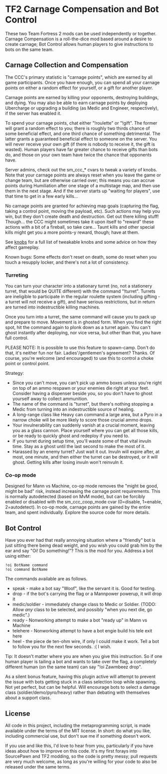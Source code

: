 TF2 Carnage Compensation and Bot Control
========================================

These two Team Fortress 2 mods can be used independently or together. Carnage
Compensation is a roll-the-dice mod based around a desire to create carnage;
Bot Control allows human players to give instructions to bots on the same team.

Carnage Collection and Compensation
-----------------------------------

The CCC's primary statistic is "carnage points", which are earned by all
game participants. Once you have enough, you can spend all your carnage points
on either a random effect for yourself, or a gift for another player.

Carnage points are earned by killing your opponents, destroying buildings, and
dying. You may also be able to earn carnage points by deploying Ubercharge or
upgrading a building (as Medic and Engineer, respectively), if the server has
enabled it.

To spend your carnage points, chat either "!roulette" or "!gift". The former
will grant a random effect to you; there is roughly two thirds chance of some
beneficial effect, and one third chance of something detrimental. The latter
grants a guaranteed beneficial effect to someone on the server. You will never
receive your own gift (if there is nobody to receive it, the gift is wasted).
Human players have far greater chance to receive gifts than bots do, and those
on your own team have twice the chance that opponents have.

Server admins, check out the sm_ccc_* cvars to tweak a variety of knobs.
Note that your carnage points are always reset when you leave the game or
change team, but are otherwise carried over; this means you can accrue points
during Humiliation after one stage of a multistage map, and then use them in the
next stage. And if the server starts up "waiting for players", use that time to
get in a few early kills...

No carnage points are granted for achieving map goals (capturing the flag,
taking a control point, moving the payload, etc). Such actions may help you
win, but they don't create death and destruction. Get out there killing stuff!
Though... the CCC might sometimes take it upon itself to "reward" these actions
with a bit of a fireball, so take care... Taunt kills and other special kills
might get you a more points-y reward, though; have at them.

See [knobs](knobs.md) for a full list of tweakable knobs and some advice on how
they affect gameplay.

Known bugs: Some effects don't reset on death, some do reset when you touch a
resupply locker, and there's not a lot of consistency.

### Turreting

You can turn your character into a stationary turret (no, not a stationery
turret, that would be QUITE different) with the command "!turret". Turrets are
ineligible to participate in the regular roulette system (including gifting -
a turret will not receive a gift), and have serious restrictions, but in return
are turned into indestructible killing machines.

Once you turn into a turret, the same command will cause you to pack up and
prepare to move. Movement is in ghosted form. When you find the right spot, hit
the command again to plonk down as a turret again. You can't ghost instantly
after deploying, nor vice versa, but other than that, you have full control.

PLEASE NOTE: It is possible to use this feature to spawn-camp. Don't do that,
it's neither fun nor fair. Ladies'/gentlemen's agreement? Thanks. Of course,
you're welcome (and encouraged) to use this to control a choke point or control
point.

Strategy:
* Since you can't move, you can't pick up ammo boxes unless you're right on
  top of an ammo respawn or your enemies die right at your feet. Consider
  having a dispenser beside you, so you don't have to ghost yourself away to
  collect ammunition.
* The name of the command is "turret", but there's nothing stopping a Medic
  from turning into an indestructible source of healing.
* A long-range class like Heavy can command a large area, but a Pyro in a
  narrow choke will be more likely to score those crucial ammo drops.
* Your invulnerability can suddenly vanish at a crucial moment, leaving you
  as a glass cannon. Place yourself where you can get all those kills, or be
  ready to quickly ghost and redeploy if you need to.
* If you turret during setup time, you'll waste some of that vital invuln
  time. Stay as a ghost until the last second to make the most of it.
* Harassed by an enemy turret? Just wait it out. Invuln will expire after, at
  most, one minute, and then either the turret can be destroyed, or it will
  ghost. Getting kills after losing invuln won't reinvuln it.

### Co-op mode

Designed for Mann vs Machine, co-op mode removes the "might be good, might be
bad" risk, instead increasing the carnage point requirements. This is normally
autodetected (based on MvM mode), but can be forcibly enabled or disabled with
the sm_ccc_coop_mode cvar (0=disable, 1=enable, 2=autodetect). In co-op mode,
carnage points are gained by the entire team, and spent individually. Explore
the source code for more details.


Bot Control
-----------

Have you ever had that really annoying situation where a "friendly" bot is just
sitting there being dead weight, and you wish you could grab him by the ear and
say "Oi! Do something!"? This is the mod for you. Address a bot using either:

    !oi BotName command
    !oi command BotName

The commands available are as follows.

* speak - make a bot say "Woof", like the servant it is. Good for testing.
* drop - if the bot's carrying the flag or a Mannpower powerup, it will drop it
* medic/soldier - immediately change class to Medic or Soldier. (TODO: Allow
  *any* class to be selected, and possibly "when you next die, go medic".)
* ready - Nonworking attempt to make a bot "ready up" in Mann vs Machine
* telehere - Nonworking attempt to have a bot engie build his tele exit here
* heel - the piece de ten-ohm wire, if only I could make it work. Tell a bot to
  follow you for the next few seconds. :( I wish.

Tip: It doesn't matter where you are when you give this instruction. So if one
human player is tailing a bot and wants to take over the flag, a completely
different human (on the same team) can say "!oi Zawmbeez drop".

As a silent bonus feature, having this plugin active will attempt to prevent
the issue with bots getting stuck in a class selection loop while spawning.
Not yet perfect, but can be helpful. Will encourage bots to select a damage
class (soldier/demo/pyro/heavy) rather than debating with themselves about
a support class.

License
-------

All code in this project, including the metaprogramming script, is made
available under the terms of the MIT license. In short: do what you like,
including commercial use, but don't sue me if something doesn't work.

If you use and like this, I'd love to hear from you, particularly if you have
ideas about how to improve on this code. It's my first forays into SourcePawn
and TF2 modding, so the code is pretty messy; pull requests are very much
welcome, as long as you're willing for your code to also be released under the
same terms.
